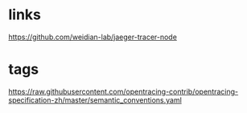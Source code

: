 # links

https://github.com/weidian-lab/jaeger-tracer-node

# tags

https://raw.githubusercontent.com/opentracing-contrib/opentracing-specification-zh/master/semantic_conventions.yaml
